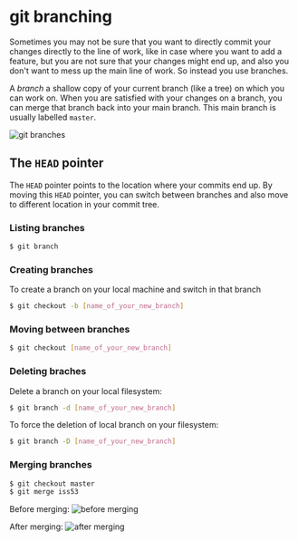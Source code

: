 # git branching

Sometimes you may not be sure that you want to directly commit your changes
directly to the line of work, like in case where you want to add a feature, but
you are not sure that your changes might end up, and also you don't want to mess
up the main line of work. So instead you use branches.

A _branch_ a shallow copy of your current branch (like a tree) on which you can
work on. When you are satisfied with your changes on a branch, you can merge
that branch back into your main branch. This main branch is usually labelled
`master`.

![git branches](https://git-scm.com/book/en/v2/images/advance-master.png)


## The `HEAD` pointer

The `HEAD` pointer points to the location where your commits end up. By moving
this `HEAD` pointer, you can switch between branches and also move to different
location in your commit tree.

### Listing branches

``` bash
$ git branch
```


### Creating branches

To create a branch on your local machine and switch in that branch

``` bash
$ git checkout -b [name_of_your_new_branch]
```


### Moving between branches

``` bash
$ git checkout [name_of_your_new_branch]
```


### Deleting braches

Delete a branch on your local filesystem:

``` bash
$ git branch -d [name_of_your_new_branch]
```

To force the deletion of local branch on your filesystem:

``` bash
$ git branch -D [name_of_your_new_branch]
```


### Merging branches
``` bash
$ git checkout master
$ git merge iss53
```

Before merging:
![before merging](https://git-scm.com/book/en/v2/images/basic-merging-1.png)

After merging:
![after merging](https://git-scm.com/book/en/v2/images/basic-merging-2.png)
